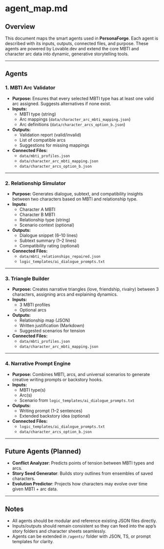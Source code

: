 # agent_map.md

## Overview
This document maps the smart agents used in **PersonaForge**. Each agent is described with its inputs, outputs, connected files, and purpose. These agents are powered by Lovable.dev and extend the core MBTI and character arc data into dynamic, generative storytelling tools.

---

## Agents

### 1. MBTI Arc Validator
- **Purpose:** Ensures that every selected MBTI type has at least one valid arc assigned. Suggests alternatives if none exist.
- **Inputs:**  
  - MBTI type (string)  
  - Arc mappings (`data/character_arc_mbti_mapping.json`)  
  - Arc definitions (`data/character_arcs_option_b.json`)  
- **Outputs:**  
  - Validation report (valid/invalid)  
  - List of compatible arcs  
  - Suggestions for missing mappings  
- **Connected Files:**  
  - `data/mbti_profiles.json`  
  - `data/character_arc_mbti_mapping.json`  
  - `data/character_arcs_option_b.json`

---

### 2. Relationship Simulator
- **Purpose:** Generates dialogue, subtext, and compatibility insights between two characters based on MBTI and relationship type.
- **Inputs:**  
  - Character A MBTI  
  - Character B MBTI  
  - Relationship type (string)  
  - Scenario context (optional)  
- **Outputs:**  
  - Dialogue snippet (6–10 lines)  
  - Subtext summary (1–2 lines)  
  - Compatibility rating (optional)  
- **Connected Files:**  
  - `data/mbti_relationships_repaired.json`  
  - `logic_templates/ai_dialogue_prompts.txt`

---

### 3. Triangle Builder
- **Purpose:** Creates narrative triangles (love, friendship, rivalry) between 3 characters, assigning arcs and explaining dynamics.
- **Inputs:**  
  - 3 MBTI profiles  
  - Optional arcs  
- **Outputs:**  
  - Relationship map (JSON)  
  - Written justification (Markdown)  
  - Suggested scenarios for tension  
- **Connected Files:**  
  - `data/mbti_profiles.json`  
  - `data/character_arc_mbti_mapping.json`

---

### 4. Narrative Prompt Engine
- **Purpose:** Combines MBTI, arcs, and universal scenarios to generate creative writing prompts or backstory hooks.
- **Inputs:**  
  - MBTI type(s)  
  - Arc(s)  
  - Scenario from `logic_templates/ai_dialogue_prompts.txt`  
- **Outputs:**  
  - Writing prompt (1–2 sentences)  
  - Extended backstory idea (optional)  
- **Connected Files:**  
  - `logic_templates/ai_dialogue_prompts.txt`  
  - `data/character_arcs_option_b.json`

---

## Future Agents (Planned)
- **Conflict Analyzer**: Predicts points of tension between MBTI types and arcs.  
- **Story Seed Generator**: Builds story outlines from ensembles of saved characters.  
- **Evolution Predictor**: Projects how characters may evolve over time given MBTI + arc data.  

---

## Notes
- All agents should be modular and reference existing JSON files directly.  
- Inputs/outputs should remain consistent so they can feed into the app’s story folders and character sheets seamlessly.  
- Agents can be extended in `/agents/` folder with JSON, TS, or prompt templates for clarity.
